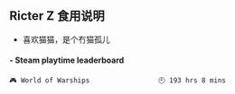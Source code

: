 ## Ricter Z 食用说明
- 喜欢猫猫，是个冇猫孤儿

<!-- steam-box start -->
#### - Steam playtime leaderboard
```text
🎮 World of Warships                 🕘 193 hrs 8 mins
```
<!-- Powered by https://github.com/YouEclipse/steam-box . -->
<!-- steam-box end -->

